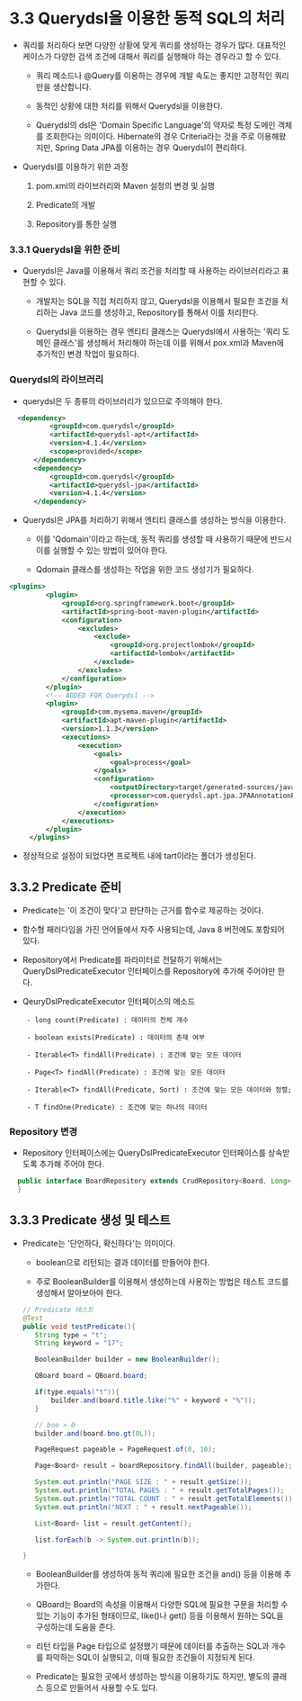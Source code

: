 # 3.3 Querydsl을 이용한 동적 SQL의 처리

  - 쿼리를 처리하다 보면 다양한 상황에 맞게 쿼리를 생성하는 경우가 많다. 대표적인 케이스가 다양한 검색 조건에 대해서 쿼리를 실행해야 하는 경우라고 할 수 있다.

     - 쿼리 메소드나 @Query를 이용하는 경우에 개발 속도는 좋지만 고정적인 쿼리만을 생산합니다.

     - 동적인 상황에 대한 처리를 위해서 Querydsl을 이용한다.

     - Querydsl의 dsl은 'Domain Specific Language'의 약자로 특정 도메인 객체를 조회한다는 의미이다. Hibernate의 경우 Criteria라는 것을 주로 이용해왔지만, Spring Data JPA를 이용하는 경우 Querydsl이 편리하다.

  - Querydsl를 이용하기 위한 과정

     1. pom.xml의 라이브러리와 Maven 설정의 변경 및 실행

     2. Predicate의 개발

     3. Repository를 통한 실행

### 3.3.1 Querydsl을 위한 준비

  - Querydsl은 Java를 이용해서 쿼리 조건을 처리할 때 사용하는 라이브러리라고 표현할 수 있다.

    - 개발자는 SQL을 직접 처리하지 않고, Querydsl을 이용해서 필요한 조건을 처리하는 Java 코드를 생성하고, Repository를 통해서 이를 처리한다.

    - Querydsl을 이용하는 경우 엔티티 클래스는 Querydsl에서 사용하는 '쿼리 도메인 클래스'를 생성해서 처리해야 하는데 이를 위해서 pox.xml과 Maven에 추가적인 변경 작업이 필요하다.


### Querydsl의 라이브러리

  - querydsl은 두 종류의 라이브러리가 있으므로 주의해야 한다.

  ```xml
  	<dependency>
			<groupId>com.querydsl</groupId>
			<artifactId>querydsl-apt</artifactId>
			<version>4.1.4</version>
			<scope>provided</scope>
		</dependency>
		<dependency>
			<groupId>com.querydsl</groupId>
			<artifactId>querydsl-jpa</artifactId>
			<version>4.1.4</version>
		</dependency>
  ```

  - Querydsl은 JPA를 처리하기 위해서 엔티티 클래스를 생성하는 방식을 이용한다.

    - 이를 'Qdomain'이라고 하는데, 동적 쿼리를 생성할 때 사용하기 때문에 반드시 이를 실행할 수 있는 방법이 있어야 한다.

    - Qdomain 클래스를 생성하는 작업을 위한 코드 생성기가 필요하다.
 
   ```xml
   <plugins>
			<plugin>
				<groupId>org.springframework.boot</groupId>
				<artifactId>spring-boot-maven-plugin</artifactId>
				<configuration>
					<excludes>
						<exclude>
							<groupId>org.projectlombok</groupId>
							<artifactId>lombok</artifactId>
						</exclude>
					</excludes>
				</configuration>
			</plugin>
			<!-- ADDED FOR Querydsl -->
			<plugin>
				<groupId>com.mysema.maven</groupId>
				<artifactId>apt-maven-plugin</artifactId>
				<version>1.1.3</version>
				<executions>
					<execution>
						<goals>
							<goal>process</goal>
						</goals>
						<configuration>
							<outputDirectory>target/generated-sources/java</outputDirectory>
							<processor>com.querydsl.apt.jpa.JPAAnnotationProcessor</processor>
						</configuration>
					</execution>
				</executions>
			</plugin>
		</plugins>
   ```

   - 정상적으로 설정이 되었다면 프로젝트 내에 tart이라는 폴더가 생성된다.

## 3.3.2 Predicate 준비

 - Predicate는 '이 조건이 맞다'고 판단하는 근거를 함수로 제공하는 것이다.

 - 함수형 패러다임을 가진 언어들에서 자주 사용되는데, Java 8 버전에도 포함되어 있다.

 - Repository에서 Predicate를 파라미터로 전달하기 위해서는 QueryDslPredicateExecutor 인터페이스를 Repository에 추가해 주어야만 한다.

 - QeuryDslPredicateExecutor 인터페이스의 메소드
   ```
    - long count(Predicate) : 데이터의 전체 개수

    - boolean exists(Predicate) : 데이터의 존재 여부

    - Iterable<T> findAll(Predicate) : 조건에 맞는 모든 데이터

    - Page<T> findAll(Predicate) : 조건에 맞는 모든 데이터

    - Iterable<T> findAll(Predicate, Sort) : 조건에 맞는 모든 데이터와 정렬;

    - T findOne(Predicate) : 조건에 맞는 하나의 데이터 
   ```

### Repository 변경

  - Repository 인터페이스에는 QueryDslPredicateExecutor 인터페이스를 상속받도록 추가해 주어야 한다.

  ```Java
    public interface BoardRepository extends CrudRepository<Board, Long>, QuerydslPredicateExecutor<Board> {
    }
  ```

## 3.3.3 Predicate 생성 및 테스트

  - Predicate는 '단언하다, 확신하다'는 의미이다.

     - boolean으로 리턴되는 결과 데이터를 만들어야 한다.

     - 주로 BooleanBuilder를 이용해서 생성하는데 사용하는 방법은 테스트 코드를 생성해서 알아보아야 한다.

     ```Java
     // Predicate 테스트
	@Test
	public void testPredicate(){
		String type = "t";
		String keyword = "17";

		BooleanBuilder builder = new BooleanBuilder();

		QBoard board = QBoard.board;

		if(type.equals("t")){
			builder.and(board.title.like("%" + keyword + "%"));
		}

		// bno > 0
		builder.and(board.bno.gt(0L));

		PageRequest pageable = PageRequest.of(0, 10);

		Page<Board> result = boardRepository.findAll(builder, pageable);

		System.out.println("PAGE SIZE : " + result.getSize());
		System.out.println("TOTAL PAGES : " + result.getTotalPages());
		System.out.println("TOTAL COUNT : " + result.getTotalElements());
		System.out.println("NEXT : " + result.nextPageable());

		List<Board> list = result.getContent();

		list.forEach(b -> System.out.println(b));

	}
     ```

     - BooleanBuilder를 생성하여 동적 쿼리에 필요한 조건을 and() 등을 이용해 추가한다.

     - QBoard는 Board의 속성을 이용해서 다양한 SQL에 필요한 구문을 처리할 수 있는 기능이 추가된 형태이므로, like()나 get() 등을 이용해서 원하는 SQL을 구성하는데 도움을 준다.

     - 리턴 타입을 Page 타입으로 설정했기 때문에 데이터를 추출하는 SQL과 개수를 파악하는 SQL이 실행되고, 이때 필요한 조건들이 지정되게 된다.

     - Predicate는 필요한 곳에서 생성하는 방식을 이용하기도 하지만, 별도의 클래스 등으로 만들어서 사용할 수도 있다.

